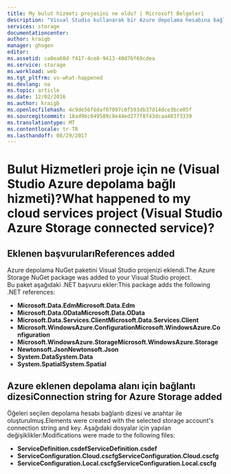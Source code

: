 ```yaml
---
title: My bulut hizmeti projesini ne oldu? | Microsoft Belgeleri
description: "Visual Studio kullanarak bir Azure depolama hesabına bağlanma Hizmetleri bağlandıktan sonra bulut Hizmetleri projede ne olacağını açıklar"
services: storage
documentationcenter: 
author: kraigb
manager: ghogen
editor: 
ms.assetid: ca0ea68d-f417-4ce8-9413-40d76f69cdea
ms.service: storage
ms.workload: web
ms.tgt_pltfrm: vs-what-happened
ms.devlang: na
ms.topic: article
ms.date: 12/02/2016
ms.author: kraigb
ms.openlocfilehash: 4c9de56f6daf07097c0f593db37d14dce3bce05f
ms.sourcegitcommit: 18ad9bc049589c8e44ed277f8f43dcaa483f3339
ms.translationtype: MT
ms.contentlocale: tr-TR
ms.lasthandoff: 08/29/2017
---
```

# <a name="what-happened-to-my-cloud-services-project-visual-studio-azure-storage-connected-service"></a><span data-ttu-id="14e9c-104">Bulut Hizmetleri proje için ne (Visual Studio Azure depolama bağlı hizmeti)?</span><span class="sxs-lookup"><span data-stu-id="14e9c-104">What happened to my cloud services project (Visual Studio Azure Storage connected service)?</span></span>
## <a name="references-added"></a><span data-ttu-id="14e9c-105">Eklenen başvuruları</span><span class="sxs-lookup"><span data-stu-id="14e9c-105">References added</span></span>
<span data-ttu-id="14e9c-106">Azure depolama NuGet paketini Visual Studio projenizi eklendi.</span><span class="sxs-lookup"><span data-stu-id="14e9c-106">The Azure Storage NuGet package was added to your Visual Studio project.</span></span>  
<span data-ttu-id="14e9c-107">Bu paket aşağıdaki .NET başvuru ekler:</span><span class="sxs-lookup"><span data-stu-id="14e9c-107">This package adds the following .NET references:</span></span>

* <span data-ttu-id="14e9c-108">**Microsoft.Data.Edm**</span><span class="sxs-lookup"><span data-stu-id="14e9c-108">**Microsoft.Data.Edm**</span></span>
* <span data-ttu-id="14e9c-109">**Microsoft.Data.OData**</span><span class="sxs-lookup"><span data-stu-id="14e9c-109">**Microsoft.Data.OData**</span></span>
* <span data-ttu-id="14e9c-110">**Microsoft.Data.Services.Client**</span><span class="sxs-lookup"><span data-stu-id="14e9c-110">**Microsoft.Data.Services.Client**</span></span>
* <span data-ttu-id="14e9c-111">**Microsoft.WindowsAzure.Configuration**</span><span class="sxs-lookup"><span data-stu-id="14e9c-111">**Microsoft.WindowsAzure.Configuration**</span></span>
* <span data-ttu-id="14e9c-112">**Microsoft.WindowsAzure.Storage**</span><span class="sxs-lookup"><span data-stu-id="14e9c-112">**Microsoft.WindowsAzure.Storage**</span></span>
* <span data-ttu-id="14e9c-113">**Newtonsoft.Json**</span><span class="sxs-lookup"><span data-stu-id="14e9c-113">**Newtonsoft.Json**</span></span>
* <span data-ttu-id="14e9c-114">**System.Data**</span><span class="sxs-lookup"><span data-stu-id="14e9c-114">**System.Data**</span></span>
* <span data-ttu-id="14e9c-115">**System.Spatial**</span><span class="sxs-lookup"><span data-stu-id="14e9c-115">**System.Spatial**</span></span>

## <a name="connection-string-for-azure-storage-added"></a><span data-ttu-id="14e9c-116">Azure eklenen depolama alanı için bağlantı dizesi</span><span class="sxs-lookup"><span data-stu-id="14e9c-116">Connection string for Azure Storage added</span></span>
<span data-ttu-id="14e9c-117">Öğeleri seçilen depolama hesabı bağlantı dizesi ve anahtar ile oluşturulmuş.</span><span class="sxs-lookup"><span data-stu-id="14e9c-117">Elements were created with the selected storage account's connection string and key.</span></span> <span data-ttu-id="14e9c-118">Aşağıdaki dosyalar için yapılan değişiklikler:</span><span class="sxs-lookup"><span data-stu-id="14e9c-118">Modifications were made to the following files:</span></span>

* <span data-ttu-id="14e9c-119">**ServiceDefinition.csdef**</span><span class="sxs-lookup"><span data-stu-id="14e9c-119">**ServiceDefinition.csdef**</span></span>
* <span data-ttu-id="14e9c-120">**ServiceConfiguration.Cloud.cscfg**</span><span class="sxs-lookup"><span data-stu-id="14e9c-120">**ServiceConfiguration.Cloud.cscfg**</span></span>
* <span data-ttu-id="14e9c-121">**ServiceConfiguration.Local.cscfg**</span><span class="sxs-lookup"><span data-stu-id="14e9c-121">**ServiceConfiguration.Local.cscfg**</span></span>

